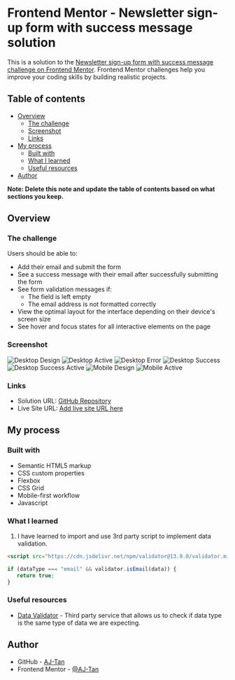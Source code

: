 # Frontend Mentor - Newsletter sign-up form with success message solution

This is a solution to the [Newsletter sign-up form with success message challenge on Frontend Mentor](https://www.frontendmentor.io/challenges/newsletter-signup-form-with-success-message-3FC1AZbNrv). Frontend Mentor challenges help you improve your coding skills by building realistic projects.

## Table of contents

-  [Overview](#overview)
   -  [The challenge](#the-challenge)
   -  [Screenshot](#screenshot)
   -  [Links](#links)
-  [My process](#my-process)
   -  [Built with](#built-with)
   -  [What I learned](#what-i-learned)
   -  [Useful resources](#useful-resources)
-  [Author](#author)

**Note: Delete this note and update the table of contents based on what sections you keep.**

## Overview

### The challenge

Users should be able to:

-  Add their email and submit the form
-  See a success message with their email after successfully submitting the form
-  See form validation messages if:
   -  The field is left empty
   -  The email address is not formatted correctly
-  View the optimal layout for the interface depending on their device's screen size
-  See hover and focus states for all interactive elements on the page

### Screenshot

![Desktop Design](<screenshot/AJ - Desktop Design.png>)
![Desktop Active](<screenshot/AJ - Active State.png>)
![Desktop Error](<screenshot/AJ - Error State.png>)
![Desktop Success](<screenshot/AJ - Desktop - Success.png>)
![Desktop Success Active](<screenshot/AJ - Desktop - Success - Active.png>)
![Mobile Design](<screenshot/AJ - Mobile Design.png>)
![Mobile Active](<screenshot/AJ - Mobile - Success.png>)

### Links

-  Solution URL: [GitHub Repository](https://github.com/AJ-Tan/9.-Frontend-Mentor---Newsletter-HTML-SASS-JS-.git)
-  Live Site URL: [Add live site URL here](https://aj-tan.github.io/9.-Frontend-Mentor---Newsletter-HTML-SASS-JS-/)

## My process

### Built with

-  Semantic HTML5 markup
-  CSS custom properties
-  Flexbox
-  CSS Grid
-  Mobile-first workflow
-  Javascript

### What I learned

1. I have learned to import and use 3rd party script to implement data validation.

```html
<script src="https://cdn.jsdelivr.net/npm/validator@13.9.0/validator.min.js"></script>
```

```js
if (dataType === "email" && validator.isEmail(data)) {
   return true;
}
```

### Useful resources

-  [Data Validator](https://github.com/validatorjs/validator.js) - Third party service that allows us to check if data type is the same type of data we are expecting.

## Author

-  GitHub - [AJ-Tan](https://github.com/AJ-Tan)
-  Frontend Mentor - [@AJ-Tan](https://www.frontendmentor.io/profile/AJ-Tan)
